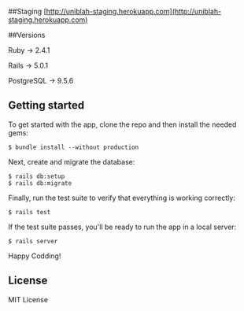 ##Staging
[http://uniblah-staging.herokuapp.com](http://uniblah-staging.herokuapp.com)


##Versions

Ruby -> 2.4.1

Rails -> 5.0.1

PostgreSQL -> 9.5.6


## Getting started

To get started with the app, clone the repo and then install the needed gems:

```
$ bundle install --without production
```

Next, create and migrate the database:

```
$ rails db:setup
$ rails db:migrate
```

Finally, run the test suite to verify that everything is working correctly:

```
$ rails test
```

If the test suite passes, you'll be ready to run the app in a local server:

```
$ rails server
```

Happy Codding!


## License
MIT License